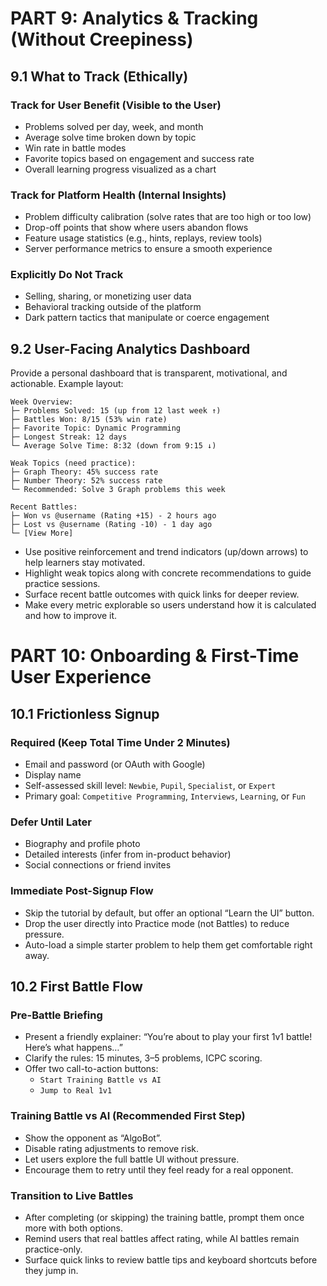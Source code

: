 # PART 9: Analytics & Tracking (Without Creepiness)

## 9.1 What to Track (Ethically)

### Track for User Benefit (Visible to the User)
- Problems solved per day, week, and month
- Average solve time broken down by topic
- Win rate in battle modes
- Favorite topics based on engagement and success rate
- Overall learning progress visualized as a chart

### Track for Platform Health (Internal Insights)
- Problem difficulty calibration (solve rates that are too high or too low)
- Drop-off points that show where users abandon flows
- Feature usage statistics (e.g., hints, replays, review tools)
- Server performance metrics to ensure a smooth experience

### Explicitly Do Not Track
- Selling, sharing, or monetizing user data
- Behavioral tracking outside of the platform
- Dark pattern tactics that manipulate or coerce engagement

## 9.2 User-Facing Analytics Dashboard

Provide a personal dashboard that is transparent, motivational, and actionable. Example layout:

```
Week Overview:
├─ Problems Solved: 15 (up from 12 last week ↑)
├─ Battles Won: 8/15 (53% win rate)
├─ Favorite Topic: Dynamic Programming
├─ Longest Streak: 12 days
└─ Average Solve Time: 8:32 (down from 9:15 ↓)

Weak Topics (need practice):
├─ Graph Theory: 45% success rate
├─ Number Theory: 52% success rate
└─ Recommended: Solve 3 Graph problems this week

Recent Battles:
├─ Won vs @username (Rating +15) - 2 hours ago
├─ Lost vs @username (Rating -10) - 1 day ago
└─ [View More]
```

- Use positive reinforcement and trend indicators (up/down arrows) to help learners stay motivated.
- Highlight weak topics along with concrete recommendations to guide practice sessions.
- Surface recent battle outcomes with quick links for deeper review.
- Make every metric explorable so users understand how it is calculated and how to improve it.

# PART 10: Onboarding & First-Time User Experience

## 10.1 Frictionless Signup

### Required (Keep Total Time Under 2 Minutes)
- Email and password (or OAuth with Google)
- Display name
- Self-assessed skill level: `Newbie`, `Pupil`, `Specialist`, or `Expert`
- Primary goal: `Competitive Programming`, `Interviews`, `Learning`, or `Fun`

### Defer Until Later
- Biography and profile photo
- Detailed interests (infer from in-product behavior)
- Social connections or friend invites

### Immediate Post-Signup Flow
- Skip the tutorial by default, but offer an optional “Learn the UI” button.
- Drop the user directly into Practice mode (not Battles) to reduce pressure.
- Auto-load a simple starter problem to help them get comfortable right away.

## 10.2 First Battle Flow

### Pre-Battle Briefing
- Present a friendly explainer: “You’re about to play your first 1v1 battle! Here’s what happens…”
- Clarify the rules: 15 minutes, 3–5 problems, ICPC scoring.
- Offer two call-to-action buttons:
  - `Start Training Battle vs AI`
  - `Jump to Real 1v1`

### Training Battle vs AI (Recommended First Step)
- Show the opponent as “AlgoBot”.
- Disable rating adjustments to remove risk.
- Let users explore the full battle UI without pressure.
- Encourage them to retry until they feel ready for a real opponent.

### Transition to Live Battles
- After completing (or skipping) the training battle, prompt them once more with both options.
- Remind users that real battles affect rating, while AI battles remain practice-only.
- Surface quick links to review battle tips and keyboard shortcuts before they jump in.
